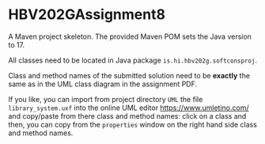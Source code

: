 # HBV202GAssignment8
A Maven project skeleton. The provided Maven POM sets the Java version to 17.

All classes need to be located in Java package `is.hi.hbv202g.softconsproj`.

Class and method names of the submitted solution need to be **exactly** the same 
as in the UML class diagram in the assignment PDF. 

If you like, you can import from project directory `UML` the file 
`library_system.uxf` into the online UML editor https://www.umletino.com/ 
and copy/paste from there class and method names: click on a class and then, 
you can copy from the `properties` window on the right hand side class 
and method names.
